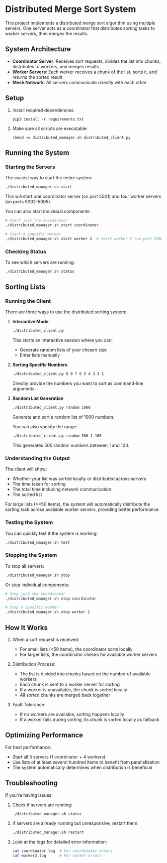 # Distributed Merge Sort System

This project implements a distributed merge sort algorithm using multiple servers. One server acts as a coordinator that distributes sorting tasks to worker servers, then merges the results.

## System Architecture

- **Coordinator Server**: Receives sort requests, divides the list into chunks, distributes to workers, and merges results
- **Worker Servers**: Each worker receives a chunk of the list, sorts it, and returns the sorted result
- **Mesh Network**: All servers communicate directly with each other

## Setup

1. Install required dependencies:
   ```
   pip3 install -r requirements.txt
   ```

2. Make sure all scripts are executable:
   ```
   chmod +x distributed_manager.sh distributed_client.py
   ```

## Running the System

### Starting the Servers

The easiest way to start the entire system:

```bash
./distributed_manager.sh start
```

This will start one coordinator server (on port 5001) and four worker servers (on ports 5002-5005).

You can also start individual components:

```bash
# Start just the coordinator
./distributed_manager.sh start coordinator

# Start a specific worker
./distributed_manager.sh start worker 2  # Start worker 2 (on port 5002)
```

### Checking Status

To see which servers are running:

```bash
./distributed_manager.sh status
```

## Sorting Lists

### Running the Client

There are three ways to use the distributed sorting system:

1. **Interactive Mode**:
   ```bash
   ./distributed_client.py
   ```
   This starts an interactive session where you can:
   - Generate random lists of your chosen size
   - Enter lists manually

2. **Sorting Specific Numbers**:
   ```bash
   ./distributed_client.py 9 8 7 6 5 4 3 2 1
   ```
   Directly provide the numbers you want to sort as command-line arguments.

3. **Random List Generation**:
   ```bash
   ./distributed_client.py random 1000
   ```
   Generate and sort a random list of 1000 numbers.

   You can also specify the range:
   ```bash
   ./distributed_client.py random 500 1 100
   ```
   This generates 500 random numbers between 1 and 100.

### Understanding the Output

The client will show:
- Whether your list was sorted locally or distributed across servers
- The time taken for sorting
- The total time including network communication
- The sorted list

For large lists (>=50 items), the system will automatically distribute the sorting task across available worker servers, providing better performance.

### Testing the System

You can quickly test if the system is working:

```bash
./distributed_manager.sh test
```

### Stopping the System

To stop all servers:

```bash
./distributed_manager.sh stop
```

Or stop individual components:

```bash
# Stop just the coordinator
./distributed_manager.sh stop coordinator

# Stop a specific worker
./distributed_manager.sh stop worker 2
```

## How It Works

1. When a sort request is received:
   - For small lists (<50 items), the coordinator sorts locally
   - For larger lists, the coordinator checks for available worker servers

2. Distribution Process:
   - The list is divided into chunks based on the number of available workers
   - Each chunk is sent to a worker server for sorting
   - If a worker is unavailable, the chunk is sorted locally
   - All sorted chunks are merged back together

3. Fault Tolerance:
   - If no workers are available, sorting happens locally
   - If a worker fails during sorting, its chunk is sorted locally as fallback

## Optimizing Performance

For best performance:
- Start all 5 servers (1 coordinator + 4 workers)
- Use lists of at least several hundred items to benefit from parallelization
- The system automatically determines when distribution is beneficial

## Troubleshooting

If you're having issues:

1. Check if servers are running:
   ```bash
   ./distributed_manager.sh status
   ```

2. If servers are already running but unresponsive, restart them:
   ```bash
   ./distributed_manager.sh restart
   ```

3. Look at the logs for detailed error information:
   ```bash
   cat coordinator.log  # For coordinator errors
   cat worker2.log      # For worker errors
   ``` 